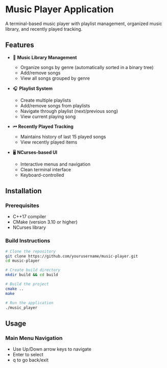 # Music Player Application

A terminal-based music player with playlist management, organized music library, and recently played tracking.

## Features

- 🎵 **Music Library Management**
  - Organize songs by genre (automatically sorted in a binary tree)
  - Add/remove songs
  - View all songs grouped by genre

- 🎧 **Playlist System**
  - Create multiple playlists
  - Add/remove songs from playlists
  - Navigate through playlist (next/previous song)
  - View current playing song

- ⏮ **Recently Played Tracking**
  - Maintains history of last 15 played songs
  - View recently played items

- 🖥 **NCurses-based UI**
  - Interactive menus and navigation
  - Clean terminal interface
  - Keyboard-controlled

## Installation

### Prerequisites
- C++17 compiler
- CMake (version 3.10 or higher)
- NCurses library

### Build Instructions

```bash
# Clone the repository
git clone https://github.com/yourusername/music-player.git
cd music-player

# Create build directory
mkdir build && cd build

# Build the project
cmake ..
make

# Run the application
./music_player
```

## Usage

### Main Menu Navigation
- Use Up/Down arrow keys to navigate
- Enter to select
- q to go back/exit


